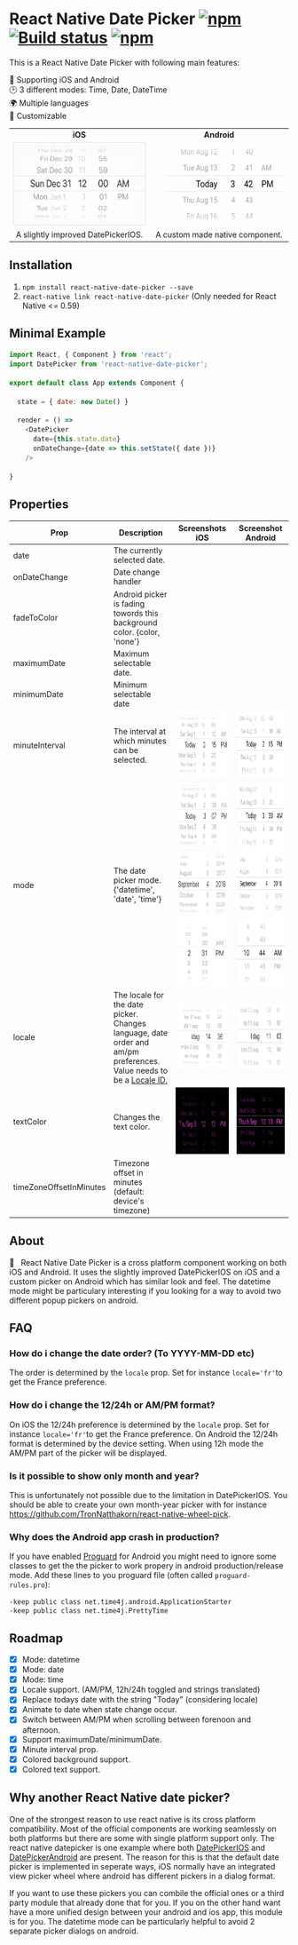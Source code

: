 
# React Native Date Picker  [![npm](https://img.shields.io/npm/v/react-native-date-picker.svg)](https://www.npmjs.com/package/react-native-date-picker) [![Build status](https://img.shields.io/bitrise/288d828c2f6731e6/master.svg?token=mGBI2QhCJBx18ffiS-MfpA&label=build)](https://app.bitrise.io/app/288d828c2f6731e6#/builds) [![npm](https://img.shields.io/npm/dm/react-native-date-picker.svg)](https://www.npmjs.com/package/react-native-date-picker) 


<!--
 [![Foo](https://7pjewxutn7.execute-api.us-east-1.amazonaws.com/default/date-picker-badge)](https://app.bitrise.io/app/288d828c2f6731e6#/builds) 

 [![Foo](https://app.bitrise.io/app/288d828c2f6731e6/status.svg?token=mGBI2QhCJBx18ffiS-MfpA&branch=master)](https://app.bitrise.io/app/288d828c2f6731e6#/builds) 
 -->


This is a React Native Date Picker with following main features: 

📱 Supporting iOS and Android <br>
🕑 3 different modes: Time, Date, DateTime <br>
🌍 Multiple languages<br>
🎨 Customizable<br>
<!-- 
[![Monthly download](https://img.shields.io/npm/dm/react-native-date-picker.svg)](https://img.shields.io/npm/dm/react-native-date-picker.svg)
[![Total downloads](https://img.shields.io/npm/dt/react-native-date-picker.svg)](https://img.shields.io/npm/dt/react-native-date- picker.svg) -->




<table>
  <tr>
    <td align="center"><b>iOS</b></td>
    <td align="center"><b>Android</b></td>  
  </tr>
   <tr>
    <td><img src="docs/react-native-date-picker.gif" alt="React Native Date Picker" title="React Native Date Picker" height="150px" />
    </td>
    <td><img src="docs/react-native-date-picker-android.gif" alt="React Native Date Picker Android" height="150px" style="margin-left:10px" />
    </td>  
  </tr>
      <tr>
    <td align="center">A slightly improved DatePickerIOS.</td>
    <td align="center">A custom made native component.</td>  
  </tr>
  
  </table>
  
## Installation

1. `npm install react-native-date-picker --save`
2. `react-native link react-native-date-picker` (Only needed for React Native <= 0.59)


## Minimal Example

```js
import React, { Component } from 'react';
import DatePicker from 'react-native-date-picker';

export default class App extends Component {

  state = { date: new Date() }

  render = () =>
    <DatePicker
      date={this.state.date}
      onDateChange={date => this.setState({ date })}
    />

}
```

## Properties
Prop | Description | Screenshots iOS | Screenshot Android
------------- | ------------- | ------------- | -------------
date | The currently selected date. |
onDateChange | Date change handler |
fadeToColor | Android picker is fading towords this background color. {color, 'none'} |
maximumDate |  Maximum selectable date. |
minimumDate |  Minimum selectable date |
minuteInterval | The interval at which minutes can be selected. | <img src="docs/minute-interval-ios.png" alt="Date picker minute interval IOS" height="120px" />|<img src="docs/minute-interval-android.png" alt="Date picker minute interval Android" height="120px" />
mode | The date picker mode. {'datetime', 'date', 'time'} | <img src="docs/datetime-mode-ios.png" alt="Datepicker datetime mode ios" height="120px" /><img src="docs/date-mode-ios.png" alt="date mode ios" height="120px" /><img src="docs/time-mode-ios.png" alt="time mode ios" height="120px" />|<img src="docs/datetime-mode-android.png" alt="react native datetime mode android" height="120px" /><img src="docs/date-mode-android.png" alt="date mode android" height="120px" /><img src="docs/time-mode-android.png" alt="time mode android" height="120px" /> |
locale | The locale for the date picker. Changes language, date order and am/pm preferences. Value needs to be a <a title="react native datepicker locale id" href="https://developer.apple.com/library/content/documentation/MacOSX/Conceptual/BPInternational/LanguageandLocaleIDs/LanguageandLocaleIDs.html">Locale ID.</a>| <img src="docs/locale-ios.png" alt="React Native Date picker locale language ios" height="120px" />|<img src="docs/locale-android.png" alt="React Native Date picker locale language android" height="120px" />
textColor | Changes the text color. | <img src="docs/colors-ios.png" alt="react native datepicker text color background color ios" height="120px" />|<img src="docs/colors-android.png" alt="Text color background color android" height="120px" />
timeZoneOffsetInMinutes | Timezone offset in minutes (default: device's timezone)
  

## About
📅 &nbsp; React Native Date Picker is a cross platform component working on both iOS and Android. It uses the slightly improved DatePickerIOS on iOS and a custom picker on Android which has similar look and feel. The datetime mode might be particulary interesting if you looking for a way to avoid two different popup pickers on android. 

## FAQ

### How do i change the date order? (To YYYY-MM-DD etc)
The order is determined by the `locale` prop. Set for instance `locale='fr'`to get the France preference.

### How do i change the 12/24h or AM/PM format?
On iOS the 12/24h preference is determined by the `locale` prop. Set for instance `locale='fr'`to get the France preference. On Android the 12/24h format is determined by the device setting. When using 12h mode the AM/PM part of the picker will be displayed. 

### Is it possible to show only month and year?
This is unfortunately not possible due to the limitation in DatePickerIOS. You should be able to create your own month-year picker with for instance https://github.com/TronNatthakorn/react-native-wheel-pick.

### Why does the Android app crash in production?
If you have enabled <a href="https://facebook.github.io/react-native/docs/signed-apk-android#enabling-proguard-to-reduce-the-size-of-the-apk-optional">Proguard</a> for Android you might need to ignore some classes to get the the picker to work propery in android production/release mode. Add these lines to you proguard file (often called `proguard-rules.pro`): 
```
-keep public class net.time4j.android.ApplicationStarter
-keep public class net.time4j.PrettyTime
```

## Roadmap
- [x] Mode: datetime
- [x] Mode: date
- [x] Mode: time
- [x] Locale support. (AM/PM, 12h/24h toggled and strings translated) 
- [x] Replace todays date with the string "Today" (considering locale)
- [x] Animate to date when state change occur. 
- [x] Switch between AM/PM when scrolling between forenoon and afternoon.
- [x] Support maximumDate/minimumDate.
- [x] Minute interval prop.
- [x] Colored background support.
- [x] Colored text support.

## Why another React Native date picker?
One of the strongest reason to use react native is its cross platform compatibility. Most of the official components are working seamlessly on both platforms but there are some with single platform support only. The react native datepicker is one example where both <a href="https://facebook.github.io/react-native/docs/datepickerios">DatePickerIOS</a> and <a href="https://facebook.github.io/react-native/docs/datepickerandroid">DatePickerAndroid</a> are present. The reason for this is that the default date picker is implemented in seperate ways, iOS normally have an integrated view picker wheel where android has different pickers in a dialog format.

If you want to use these pickers you can combile the official ones or a third party module that already done that for you. If you on the other hand want have a more unified design between your android and ios app, this module is for you. The datetime mode can be particularly helpful to avoid 2 separate picker dialogs on android. 



<!--
## TODO EXTRA
- [ ] Transparent background support. (Probably need to include transparent gradient).
- [ ] Screen recordings
- [ ] Gray out max/min values. 
- [ ] Align text to right.
-->
